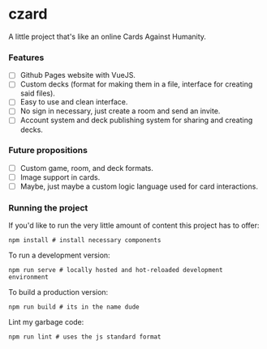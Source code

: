 # czard
A little project that's like an online Cards Against Humanity.

### Features
- [ ] Github Pages website with VueJS.
- [ ] Custom decks (format for making them in a file, interface for creating said files).
- [ ] Easy to use and clean interface.
- [ ] No sign in necessary, just create a room and send an invite.
- [ ] Account system and deck publishing system for sharing and creating decks.

### Future propositions
- [ ] Custom game, room, and deck formats.
- [ ] Image support in cards.
- [ ] Maybe, just maybe a custom logic language used for card interactions.

### Running the project
If you'd like to run the very little amount of content this project has to offer:
```
npm install # install necessary components
```

To run a development version:
```
npm run serve # locally hosted and hot-reloaded development environment
```

To build a production version:
```
npm run build # its in the name dude
```

Lint my garbage code:
```
npm run lint # uses the js standard format
```
